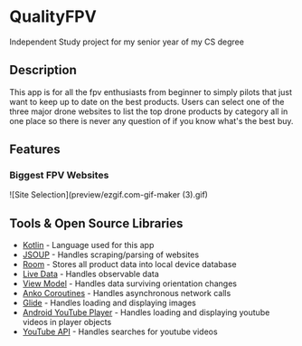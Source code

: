 # QualityFPV
Independent Study project for my senior year of my CS degree

## Description
This app is for all the fpv enthusiasts from beginner to simply pilots that just want to keep up to date on the best products. Users
can select one of the three major drone websites to list the top drone products by category all in one place so there is never any question
of if you know what's the best buy.

## Features

### Biggest FPV Websites
![Site Selection](preview/ezgif.com-gif-maker (3).gif)


## Tools & Open Source Libraries
* [Kotlin](https://kotlinlang.org/) - Language used for this app
* [JSOUP](https://jsoup.org/) - Handles scraping/parsing of websites
* [Room](https://developer.android.com/jetpack/androidx/releases/room) - Stores all product data into local device database
* [Live Data](https://developer.android.com/topic/libraries/architecture/livedata) - Handles observable data
* [View Model](https://developer.android.com/topic/libraries/architecture/viewmodel) - Handles data surviving orientation changes
* [Anko Coroutines](https://github.com/Kotlin/anko) - Handles asynchronous network calls
* [Glide](https://github.com/bumptech/glide) - Handles loading and displaying images
* [Android YouTube Player](https://github.com/PierfrancescoSoffritti/android-youtube-player) - Handles loading and displaying youtube videos in player objects
* [YouTube API](https://developers.google.com/youtube/v3) - Handles searches for youtube videos
